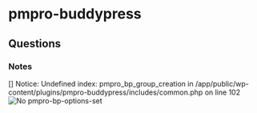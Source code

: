 # pmpro-buddypress

## Questions


### Notes
[]  Notice: Undefined index: pmpro_bp_group_creation in /app/public/wp-content/plugins/pmpro-buddypress/includes/common.php on line 102
![No pmpro-bp-options-set](https://monosnap.com/image/8ndXeapZ1LCeJovhesNLPuU1vBCMhG.png)